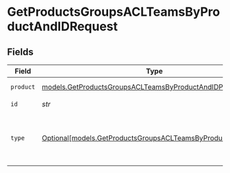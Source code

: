 # GetProductsGroupsACLTeamsByProductAndIDRequest


## Fields

| Field                                                                                                                    | Type                                                                                                                     | Required                                                                                                                 | Description                                                                                                              |
| ------------------------------------------------------------------------------------------------------------------------ | ------------------------------------------------------------------------------------------------------------------------ | ------------------------------------------------------------------------------------------------------------------------ | ------------------------------------------------------------------------------------------------------------------------ |
| `product`                                                                                                                | [models.GetProductsGroupsACLTeamsByProductAndIDProduct](../models/getproductsgroupsaclteamsbyproductandidproduct.md)     | :heavy_check_mark:                                                                                                       | Cribl Product                                                                                                            |
| `id`                                                                                                                     | *str*                                                                                                                    | :heavy_check_mark:                                                                                                       | Group ID                                                                                                                 |
| `type`                                                                                                                   | [Optional[models.GetProductsGroupsACLTeamsByProductAndIDType]](../models/getproductsgroupsaclteamsbyproductandidtype.md) | :heavy_minus_sign:                                                                                                       | resource type by which to filter access levels                                                                           |